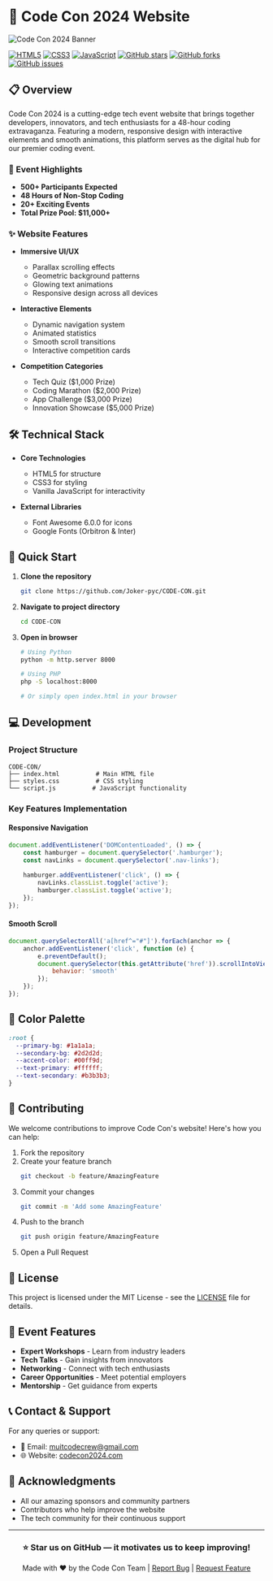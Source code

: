 # 🚀 Code Con 2024 Website

![Code Con 2024 Banner](https://via.placeholder.com/800x200?text=Code+Con+2024)

[![HTML5](https://img.shields.io/badge/HTML5-E34F26?style=for-the-badge&logo=html5&logoColor=white)](https://developer.mozilla.org/en-US/docs/Web/HTML)
[![CSS3](https://img.shields.io/badge/CSS3-1572B6?style=for-the-badge&logo=css3&logoColor=white)](https://developer.mozilla.org/en-US/docs/Web/CSS)
[![JavaScript](https://img.shields.io/badge/JavaScript-F7DF1E?style=for-the-badge&logo=javascript&logoColor=black)](https://developer.mozilla.org/en-US/docs/Web/JavaScript)
[![GitHub stars](https://img.shields.io/github/stars/Joker-pyc/CODE-CON?style=for-the-badge)](https://github.com/Joker-pyc/CODE-CON/stargazers)
[![GitHub forks](https://img.shields.io/github/forks/Joker-pyc/CODE-CON?style=for-the-badge)](https://github.com/Joker-pyc/CODE-CON/network/members)
[![GitHub issues](https://img.shields.io/github/issues/Joker-pyc/CODE-CON?style=for-the-badge)](https://github.com/Joker-pyc/CODE-CON/issues)

## 📋 Overview

Code Con 2024 is a cutting-edge tech event website that brings together developers, innovators, and tech enthusiasts for a 48-hour coding extravaganza. Featuring a modern, responsive design with interactive elements and smooth animations, this platform serves as the digital hub for our premier coding event.

### 🎉 Event Highlights

- **500+ Participants Expected**
- **48 Hours of Non-Stop Coding**
- **20+ Exciting Events**
- **Total Prize Pool: $11,000+**

### ✨ Website Features

- **Immersive UI/UX**
  - Parallax scrolling effects
  - Geometric background patterns
  - Glowing text animations
  - Responsive design across all devices

- **Interactive Elements**
  - Dynamic navigation system
  - Animated statistics
  - Smooth scroll transitions
  - Interactive competition cards

- **Competition Categories**
  - Tech Quiz ($1,000 Prize)
  - Coding Marathon ($2,000 Prize)
  - App Challenge ($3,000 Prize)
  - Innovation Showcase ($5,000 Prize)

## 🛠️ Technical Stack

- **Core Technologies**
  - HTML5 for structure
  - CSS3 for styling
  - Vanilla JavaScript for interactivity

- **External Libraries**
  - Font Awesome 6.0.0 for icons
  - Google Fonts (Orbitron & Inter)

## 🚀 Quick Start

1. **Clone the repository**
   ```bash
   git clone https://github.com/Joker-pyc/CODE-CON.git
   ```

2. **Navigate to project directory**
   ```bash
   cd CODE-CON
   ```

3. **Open in browser**
   ```bash
   # Using Python
   python -m http.server 8000
   
   # Using PHP
   php -S localhost:8000
   
   # Or simply open index.html in your browser
   ```

## 💻 Development

### Project Structure
```
CODE-CON/
├── index.html          # Main HTML file
├── styles.css          # CSS styling
└── script.js          # JavaScript functionality
```

### Key Features Implementation

#### Responsive Navigation
```javascript
document.addEventListener('DOMContentLoaded', () => {
    const hamburger = document.querySelector('.hamburger');
    const navLinks = document.querySelector('.nav-links');
    
    hamburger.addEventListener('click', () => {
        navLinks.classList.toggle('active');
        hamburger.classList.toggle('active');
    });
});
```

#### Smooth Scroll
```javascript
document.querySelectorAll('a[href^="#"]').forEach(anchor => {
    anchor.addEventListener('click', function (e) {
        e.preventDefault();
        document.querySelector(this.getAttribute('href')).scrollIntoView({
            behavior: 'smooth'
        });
    });
});
```

## 🎨 Color Palette

```css
:root {
  --primary-bg: #1a1a1a;
  --secondary-bg: #2d2d2d;
  --accent-color: #00ff9d;
  --text-primary: #ffffff;
  --text-secondary: #b3b3b3;
}
```

## 🤝 Contributing

We welcome contributions to improve Code Con's website! Here's how you can help:

1. Fork the repository
2. Create your feature branch
   ```bash
   git checkout -b feature/AmazingFeature
   ```
3. Commit your changes
   ```bash
   git commit -m 'Add some AmazingFeature'
   ```
4. Push to the branch
   ```bash
   git push origin feature/AmazingFeature
   ```
5. Open a Pull Request

## 📜 License

This project is licensed under the MIT License - see the [LICENSE](LICENSE) file for details.

## 🌟 Event Features

- **Expert Workshops** - Learn from industry leaders
- **Tech Talks** - Gain insights from innovators
- **Networking** - Connect with tech enthusiasts
- **Career Opportunities** - Meet potential employers
- **Mentorship** - Get guidance from experts

## 📞 Contact & Support

For any queries or support:
- 📧 Email: muitcodecrew@gmail.com
- 🌐 Website: [codecon2024.com]([https://codecon2024.com](https://joker-pyc.github.io/CODE-CON/))


## 🙏 Acknowledgments

- All our amazing sponsors and community partners
- Contributors who help improve the website
- The tech community for their continuous support

---

<div align="center">

### ⭐ Star us on GitHub — it motivates us to keep improving!

Made with ❤️ by the Code Con Team | [Report Bug](https://github.com/Joker-pyc/CODE-CON/issues) | [Request Feature](https://github.com/Joker-pyc/CODE-CON/issues)

</div>

